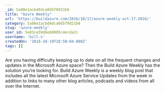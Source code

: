 ```yaml
---
_id: 5a88e1acbd6dca0d5f0d21b6
title: "Azure Weekly"
url: 'https://buildazure.com/2016/10/17/azure-weekly-oct-17-2016/'
category: 5a88e1acbd6dca0d5f0d21b6
slug: 'azure-weekly'
user_id: 5a83ce59d6eb0005c4ecda2c
username: 'bill-s'
createdOn: '2016-10-19T18:50:04.000Z'
tags: []
---
```


Are you having difficulty keeping up to date on all the frequent changes and updates in the Microsoft Azure space? Then the Build Azure Weekly has the solution you’re looking for. Build Azure Weekly is a weekly blog post that includes all the latest Microsoft Azure Service Updates from the week in addition to links to many other blog articles, podcasts and videos from all over the Internet.
